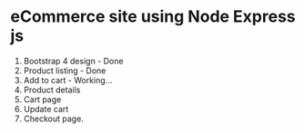 # eCommerce site using Node Express js

1. Bootstrap 4 design - Done
2. Product listing - Done
3. Add to cart - Working...
4. Product details
5. Cart page
6. Update cart
7. Checkout page.
